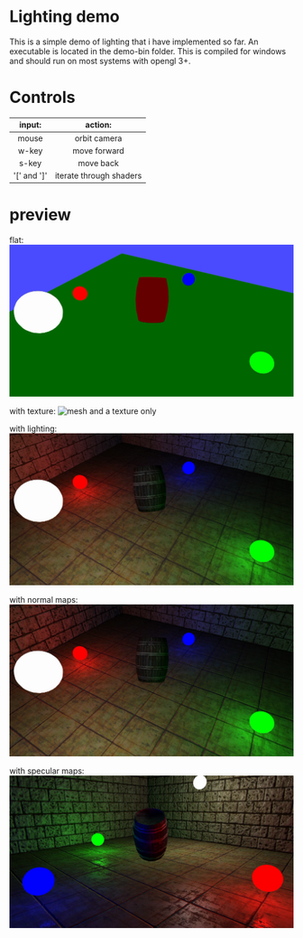 # Lighting demo

This is a simple demo of lighting that i have implemented so far.
An executable is located in the demo-bin folder.
This is compiled for windows and should run on most systems with opengl 3+.

# Controls

|    input:   |         action:         |
|:-----------:|:-----------------------:|
|    mouse    |       orbit camera      |
|    w-key    |       move forward      |
|    s-key    |        move back        |
| '[' and ']' | iterate through shaders |

# preview

flat:
![mesh and a color only](color.png)

with texture:
![mesh and a texture only](texture.png)

with lighting:
![mesh, texture, and lighting](t-with-light.png)

with normal maps:
![mesh,texture,light with normal map](t-with-light-and-norm.png)

with specular maps:
![mesh,texture,light with normal and specular map](t-light-norm-spec.png)
